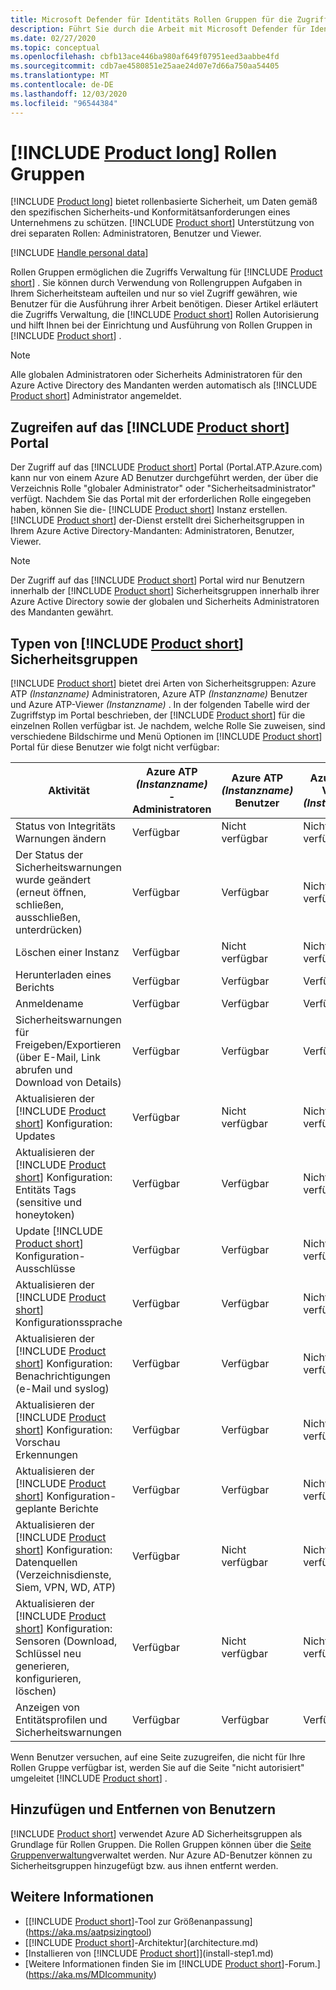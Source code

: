 ```yaml
---
title: Microsoft Defender für Identitäts Rollen Gruppen für die Zugriffs Verwaltung
description: Führt Sie durch die Arbeit mit Microsoft Defender für Identitäts Rollen Gruppen.
ms.date: 02/27/2020
ms.topic: conceptual
ms.openlocfilehash: cbfb13ace446ba980af649f07951eed3aabbe4fd
ms.sourcegitcommit: cdb7ae4580851e25aae24d07e7d66a750aa54405
ms.translationtype: MT
ms.contentlocale: de-DE
ms.lasthandoff: 12/03/2020
ms.locfileid: "96544384"
---
```

# <a name="product-long-role-groups"></a>[!INCLUDE [Product long](includes/product-long.md)] Rollen Gruppen

[!INCLUDE [Product long](includes/product-long.md)] bietet rollenbasierte Sicherheit, um Daten gemäß den spezifischen Sicherheits-und Konformitätsanforderungen eines Unternehmens zu schützen. [!INCLUDE [Product short](includes/product-short.md)] Unterstützung von drei separaten Rollen: Administratoren, Benutzer und Viewer.

[!INCLUDE [Handle personal data](../includes/gdpr-intro-sentence.md)]

Rollen Gruppen ermöglichen die Zugriffs Verwaltung für [!INCLUDE [Product short](includes/product-short.md)] . Sie können durch Verwendung von Rollengruppen Aufgaben in Ihrem Sicherheitsteam aufteilen und nur so viel Zugriff gewähren, wie Benutzer für die Ausführung ihrer Arbeit benötigen. Dieser Artikel erläutert die Zugriffs Verwaltung, die [!INCLUDE [Product short](includes/product-short.md)] Rollen Autorisierung und hilft Ihnen bei der Einrichtung und Ausführung von Rollen Gruppen in [!INCLUDE [Product short](includes/product-short.md)] .

> [!NOTE]
> Alle globalen Administratoren oder Sicherheits Administratoren für den Azure Active Directory des Mandanten werden automatisch als [!INCLUDE [Product short](includes/product-short.md)] Administrator angemeldet.

## <a name="accessing-the-product-short-portal"></a>Zugreifen auf das [!INCLUDE [Product short](includes/product-short.md)] Portal

Der Zugriff auf das [!INCLUDE [Product short](includes/product-short.md)] Portal (Portal.ATP.Azure.com) kann nur von einem Azure AD Benutzer durchgeführt werden, der über die Verzeichnis Rolle "globaler Administrator" oder "Sicherheitsadministrator" verfügt. Nachdem Sie das Portal mit der erforderlichen Rolle eingegeben haben, können Sie die- [!INCLUDE [Product short](includes/product-short.md)] Instanz erstellen. [!INCLUDE [Product short](includes/product-short.md)] der-Dienst erstellt drei Sicherheitsgruppen in Ihrem Azure Active Directory-Mandanten: Administratoren, Benutzer, Viewer.

> [!NOTE]
> Der Zugriff auf das [!INCLUDE [Product short](includes/product-short.md)] Portal wird nur Benutzern innerhalb der [!INCLUDE [Product short](includes/product-short.md)] Sicherheitsgruppen innerhalb ihrer Azure Active Directory sowie der globalen und Sicherheits Administratoren des Mandanten gewährt.

## <a name="types-of-product-short-security-groups"></a>Typen von [!INCLUDE [Product short](includes/product-short.md)] Sicherheitsgruppen

[!INCLUDE [Product short](includes/product-short.md)] bietet drei Arten von Sicherheitsgruppen: Azure ATP *(Instanzname)* Administratoren, Azure ATP *(Instanzname)* Benutzer und Azure ATP-Viewer *(Instanzname)* . In der folgenden Tabelle wird der Zugriffstyp im Portal beschrieben, der [!INCLUDE [Product short](includes/product-short.md)] für die einzelnen Rollen verfügbar ist. Je nachdem, welche Rolle Sie zuweisen, sind verschiedene Bildschirme und Menü Optionen im [!INCLUDE [Product short](includes/product-short.md)] Portal für diese Benutzer wie folgt nicht verfügbar:

|Aktivität |Azure ATP *(Instanzname)* -Administratoren|Azure ATP *(Instanzname)* Benutzer|Azure ATP-Viewer *(Instanzname)*|
|----|----|----|----|
|Status von Integritäts Warnungen ändern|Verfügbar|Nicht verfügbar|Nicht verfügbar|
|Der Status der Sicherheitswarnungen wurde geändert (erneut öffnen, schließen, ausschließen, unterdrücken)|Verfügbar|Verfügbar|Nicht verfügbar|
|Löschen einer Instanz|Verfügbar|Nicht verfügbar|Nicht verfügbar|
|Herunterladen eines Berichts|Verfügbar|Verfügbar|Verfügbar|
|Anmeldename|Verfügbar|Verfügbar|Verfügbar|
|Sicherheitswarnungen für Freigeben/Exportieren (über E-Mail, Link abrufen und Download von Details)|Verfügbar|Verfügbar|Verfügbar|
|Aktualisieren der [!INCLUDE [Product short](includes/product-short.md)] Konfiguration: Updates|Verfügbar|Nicht verfügbar|Nicht verfügbar|
|Aktualisieren der [!INCLUDE [Product short](includes/product-short.md)] Konfiguration: Entitäts Tags (sensitive und honeytoken)|Verfügbar|Verfügbar|Nicht verfügbar|
|Update [!INCLUDE [Product short](includes/product-short.md)] Konfiguration-Ausschlüsse|Verfügbar|Verfügbar|Nicht verfügbar|
|Aktualisieren der [!INCLUDE [Product short](includes/product-short.md)] Konfigurationssprache|Verfügbar|Verfügbar|Nicht verfügbar|
|Aktualisieren der [!INCLUDE [Product short](includes/product-short.md)] Konfiguration: Benachrichtigungen (e-Mail und syslog)|Verfügbar|Verfügbar|Nicht verfügbar|
|Aktualisieren der [!INCLUDE [Product short](includes/product-short.md)] Konfiguration: Vorschau Erkennungen|Verfügbar|Verfügbar|Nicht verfügbar|
|Aktualisieren der [!INCLUDE [Product short](includes/product-short.md)] Konfiguration-geplante Berichte|Verfügbar|Verfügbar|Nicht verfügbar|
|Aktualisieren der [!INCLUDE [Product short](includes/product-short.md)] Konfiguration: Datenquellen (Verzeichnisdienste, Siem, VPN, WD, ATP)|Verfügbar|Nicht verfügbar|Nicht verfügbar|
|Aktualisieren der [!INCLUDE [Product short](includes/product-short.md)] Konfiguration: Sensoren (Download, Schlüssel neu generieren, konfigurieren, löschen)|Verfügbar|Nicht verfügbar|Nicht verfügbar|
|Anzeigen von Entitätsprofilen und Sicherheitswarnungen|Verfügbar|Verfügbar|Verfügbar|

Wenn Benutzer versuchen, auf eine Seite zuzugreifen, die nicht für Ihre Rollen Gruppe verfügbar ist, werden Sie auf die Seite "nicht autorisiert" umgeleitet [!INCLUDE [Product short](includes/product-short.md)] .

## <a name="add-and-remove-users"></a>Hinzufügen und Entfernen von Benutzern

[!INCLUDE [Product short](includes/product-short.md)] verwendet Azure AD Sicherheitsgruppen als Grundlage für Rollen Gruppen. Die Rollen Gruppen können über die [Seite Gruppenverwaltung](https://aad.portal.azure.com/#blade/Microsoft_AAD_IAM/GroupsManagementMenuBlade/All%20groups)verwaltet werden. Nur Azure AD-Benutzer können zu Sicherheitsgruppen hinzugefügt bzw. aus ihnen entfernt werden.

## <a name="see-also"></a>Weitere Informationen

- [[!INCLUDE [Product short](includes/product-short.md)]-Tool zur Größenanpassung](https://aka.ms/aatpsizingtool)
- [[!INCLUDE [Product short](includes/product-short.md)]-Architektur](architecture.md)
- [Installieren von [!INCLUDE [Product short](includes/product-short.md)]](install-step1.md)
- [Weitere Informationen finden Sie im [!INCLUDE [Product short](includes/product-short.md)]-Forum.](https://aka.ms/MDIcommunity)
